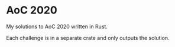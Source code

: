 # AoC 2020
My solutions to AoC 2020 written in Rust.

Each challenge is in a separate crate and only outputs the solution.